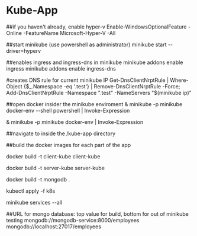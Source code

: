 # Kube-App

##if you haven't already, enable hyper-v
Enable-WindowsOptionalFeature -Online -FeatureName Microsoft-Hyper-V -All

##start minikube (use powershell as administrator)
minikube start --driver=hyperv 

##enables ingress and ingress-dns in minikube
minikube addons enable ingress
minikube addons enable ingress-dns

#creates DNS rule for current minikube IP
Get-DnsClientNrptRule | Where-Object {$_.Namespace -eq '.test'} | Remove-DnsClientNrptRule -Force; Add-DnsClientNrptRule -Namespace ".test" -NameServers "$(minikube ip)"


##open docker insider the minikube enviroment
& minikube -p minikube docker-env --shell powershell | Invoke-Expression

& minikube -p minikube docker-env | Invoke-Expression

##navigate to inside the /kube-app directory

##build the docker images for each part of the app

docker build -t client-kube client-kube

docker build -t server-kube server-kube

docker build -t mongodb .

kubectl apply -f k8s

minikube services --all



##URL for mongo database: top value for build, bottom for out of minikube testing
mongodb://mongodb-service:8000/employees
mongodb://localhost:27017/employees

